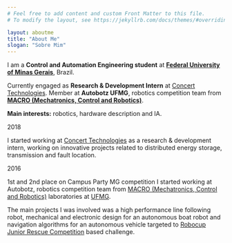 ```yaml
---
# Feel free to add content and custom Front Matter to this file.
# To modify the layout, see https://jekyllrb.com/docs/themes/#overriding-theme-defaults

layout: aboutme
title: "About Me"
slogan: "Sobre Mim"
---
```


I am a **Control and Automation Engineering student** at [**Federal University of Minas Gerais**](https://ufmg.br/international-visitors), Brazil.

Currently engaged as **Research & Development Intern** at [Concert Technologies](http://www.concert.com.br). Member at **Autobotz UFMG**, robotics competition team from [**MACRO (Mechatronics, Control and Robotics)**](http://macro.ppgee.ufmg.br/).

**Main interests:** robotics, hardware description and IA.

2018

I started working at [Concert Technologies](http://www.concert.com.br) as a research & development intern, working on innovative projects related to distributed energy storage, transmission and fault location.

2016

1st and 2nd place on Campus Party MG competition
I started working at Autobotz, robotics competition team from [MACRO (Mechatronics, Control and Robotics)](http://macro.ppgee.ufmg.br/) laboratories at [UFMG](https://ufmg.br/international-visitors).

The main projects I was involved was a high performance line following robot, mechanical and electronic design for an autonomous boat robot and navigation algorithms for an autonomous vehicle targeted to [Robocup Junior Rescue Competition](http://www.robocup2016.org/en/leagues/robocupjunior/rescue/) based challenge.